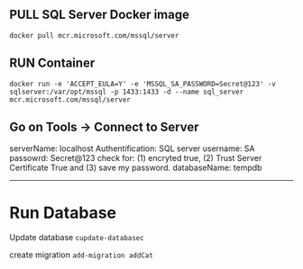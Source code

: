 ﻿## PULL SQL Server Docker image
`
docker pull mcr.microsoft.com/mssql/server
`

## RUN Container

`
docker run -e 'ACCEPT_EULA=Y' -e 'MSSQL_SA_PASSWORD=Secret@123' -v sqlserver:/var/opt/mssql -p 1433:1433 -d --name sql_server mcr.microsoft.com/mssql/server
`

## Go on Tools -> Connect to Server

serverName: localhost
Authentification: SQL server
username: SA
passowrd: Secret@123
check for: (1) encryted true, (2) Trust Server Certificate True and (3) save my password.
databaseName: tempdb


------------------------------

# Run Database

Update database
`cupdate-databasec`

create migration
` add-migration addCat `

